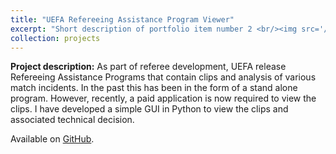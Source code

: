 ```yaml
---
title: "UEFA Refereeing Assistance Program Viewer"
excerpt: "Short description of portfolio item number 2 <br/><img src='/images/500x300.png'>"
collection: projects
---
```



**Project description:** As part of referee development, UEFA release Refereeing Assistance Programs that contain clips and analysis of various match incidents. In the past this has been in the form of a stand alone program. However, recently, a paid application is now required to view the clips. I have developed a simple GUI in Python to view the clips and associated technical decision.


Available on [GitHub](https://github.com/jack-powers/UEFA-RAP-Viewer).